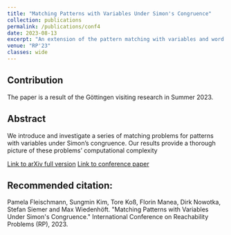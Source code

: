 ```yaml
---
title: "Matching Patterns with Variables Under Simon's Congruence"
collection: publications
permalink: /publications/conf4
date: 2023-08-13
excerpt: "An extension of the pattern matching with variables and word equations problem under Simon's congruence."
venue: "RP'23"
classes: wide
---
```

## Contribution
The paper is a result of the Göttingen visiting research in Summer 2023.

## Abstract
We introduce and investigate a series of matching problems
for patterns with variables under Simon’s congruence. Our results provide a thorough picture of these problems’ computational complexity

[Link to arXiv full version](https://arxiv.org/abs/2308.08374)
[Link to conference paper](https://link.springer.com/chapter/10.1007/978-3-031-45286-4_12)

## Recommended citation:
Pamela Fleischmann, Sungmin Kim, Tore Koß, Florin Manea, Dirk Nowotka, Stefan Siemer and Max Wiedenhöft. "Matching Patterns with Variables Under Simon's Congruence." International Conference on Reachability Problems (RP), 2023.
